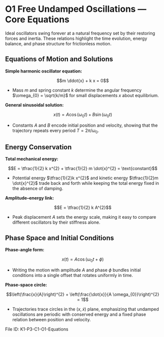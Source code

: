 # O1 Free Undamped Oscillations — Core Equations

Ideal oscillators swing forever at a natural frequency set by their restoring forces and inertia. These relations highlight the time evolution, energy balance, and phase structure for frictionless motion.

## Equations of Motion and Solutions
**Simple harmonic oscillator equation:**

$$m \ddot{x} + k x = 0$$

- Mass $m$ and spring constant $k$ determine the angular frequency $\omega_{0} = \sqrt{k/m}$ for small displacements $x$ about equilibrium.

**General sinusoidal solution:**

$$x(t) = A \cos(\omega_{0} t) + B \sin(\omega_{0} t)$$

- Constants $A$ and $B$ encode initial position and velocity, showing that the trajectory repeats every period $T = 2\pi/\omega_{0}$.

## Energy Conservation
**Total mechanical energy:**

$$E = \tfrac{1}{2} k x^{2} + \tfrac{1}{2} m \dot{x}^{2} = \text{constant}$$

- Potential energy $\tfrac{1}{2}k x^{2}$ and kinetic energy $\tfrac{1}{2}m \dot{x}^{2}$ trade back and forth while keeping the total energy fixed in the absence of damping.

**Amplitude–energy link:**

$$E = \tfrac{1}{2} k A^{2}$$

- Peak displacement $A$ sets the energy scale, making it easy to compare different oscillators by their stiffness alone.

## Phase Space and Initial Conditions
**Phase-angle form:**

$$x(t) = A \cos(\omega_{0} t + \phi)$$

- Writing the motion with amplitude $A$ and phase $\phi$ bundles initial conditions into a single offset that rotates uniformly in time.

**Phase-space circle:**

$$\left(\frac{x}{A}\right)^{2} + \left(\frac{\dot{x}}{A \omega_{0}}\right)^{2} = 1$$

- Trajectories trace circles in the $(x, \dot{x})$ plane, emphasizing that undamped oscillations are periodic with conserved energy and a fixed phase relation between position and velocity.

File ID: K1-P3-C1-O1-Equations
